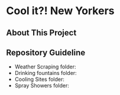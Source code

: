 # Cool it?! New Yorkers



## About This Project



## Repository Guideline

- Weather Scraping folder: 
- Drinking fountains folder: 
- Cooling Sites folder: 
- Spray Showers folder: 
